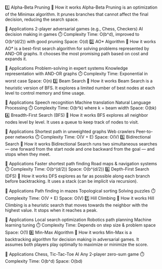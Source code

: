 1️⃣ Alpha-Beta Pruning
📌 How it works
Alpha-Beta Pruning is an optimization of the Minimax algorithm. It prunes branches that cannot affect the final decision, reducing the search space.

🎯 Applications
2-player adversarial games (e.g., Chess, Checkers)
AI decision making in games
⏱️ Complexity
Time: O(b^d), improved to O(b^(d/2)) with good pruning
Space: O(d)
2️⃣ AO* Algorithm
📌 How it works
AO* is a best-first search algorithm for solving problems represented by AND-OR graphs. It chooses the most promising path based on cost and expands it.

🎯 Applications
Problem-solving in expert systems
Knowledge representation with AND-OR graphs
⏱️ Complexity
Time: Exponential in worst case
Space: O(n)
3️⃣ Beam Search
📌 How it works
Beam Search is a heuristic version of BFS. It explores a limited number of best nodes at each level to control memory and time usage.

🎯 Applications
Speech recognition
Machine translation
Natural Language Processing
⏱️ Complexity
Time: O(b^k) where k = beam width
Space: O(bk)
4️⃣ Breadth-First Search (BFS)
📌 How it works
BFS explores all neighbor nodes level by level. It uses a queue to keep track of nodes to visit.

🎯 Applications
Shortest path in unweighted graphs
Web crawlers
Peer-to-peer networks
⏱️ Complexity
Time: O(V + E)
Space: O(V)
5️⃣ Bidirectional Search
📌 How it works
Bidirectional Search runs two simultaneous searches — one forward from the start node and one backward from the goal — and stops when they meet.

🎯 Applications
Faster shortest path finding
Road maps & navigation systems
⏱️ Complexity
Time: O(b^(d/2))
Space: O(b^(d/2))
6️⃣ Depth-First Search (DFS)
📌 How it works
DFS explores as far as possible along each branch before backtracking. It uses a stack (can be implicit via recursion).

🎯 Applications
Path finding in mazes
Topological sorting
Solving puzzles
⏱️ Complexity
Time: O(V + E)
Space: O(V)
7️⃣ Hill Climbing
📌 How it works
Hill Climbing is a heuristic search that moves towards the neighbor with the highest value. It stops when it reaches a peak.

🎯 Applications
Local search optimization
Robotics path planning
Machine learning tuning
⏱️ Complexity
Time: Depends on step size & problem space
Space: O(1)
8️⃣ Min-Max Algorithm
📌 How it works
Min-Max is a backtracking algorithm for decision making in adversarial games. It assumes both players play optimally to maximize or minimize the score.

🎯 Applications
Chess, Tic-Tac-Toe AI
Any 2-player zero-sum game
⏱️ Complexity
Time: O(b^d)
Space: O(bd)
